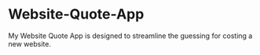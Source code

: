 # Website-Quote-App
My Website Quote App is designed to streamline the guessing for costing a new website.
